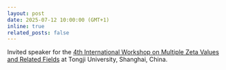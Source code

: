 ```yaml
---
layout: post
date: 2025-07-12 10:00:00 (GMT+1)
inline: true
related_posts: false
---
```


Invited speaker for the [4th International Workshop on Multiple Zeta Values and Related Fields](https://multizetacafe.github.io/shanghai2025) at Tongji University, Shanghai, China.
